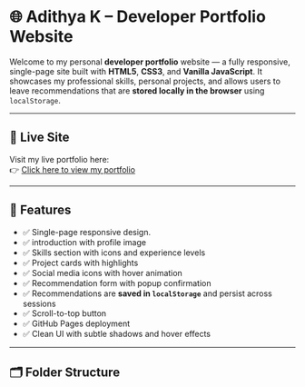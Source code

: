 # 🌐 Adithya K – Developer Portfolio Website

Welcome to my personal **developer portfolio** website — a fully responsive, single-page site built with **HTML5**, **CSS3**, and **Vanilla JavaScript**. It showcases my professional skills, personal projects, and allows users to leave recommendations that are **stored locally in the browser** using `localStorage`.

---

## 🔗 Live Site

Visit my live portfolio here:  
👉  [Click here to view my portfolio](https://adithya-k9496.github.io/adithya.k/)

---

## 🎯 Features

- ✅ Single-page responsive design.
- ✅ introduction with profile image
- ✅ Skills section with icons and experience levels
- ✅ Project cards with highlights
- ✅ Social media icons with hover animation
- ✅ Recommendation form with popup confirmation
- ✅ Recommendations are **saved in `localStorage`** and persist across sessions
- ✅ Scroll-to-top button
- ✅ GitHub Pages deployment
- ✅ Clean UI with subtle shadows and hover effects

---

## 🗂 Folder Structure

